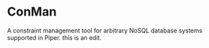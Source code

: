# ConMan

A constraint management tool for arbitrary NoSQL database systems supported in Piper.
this is an edit.
